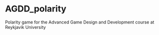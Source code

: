 # AGDD_polarity
Polarity game for the Advanced Game Design and Development course at Reykjavik University
